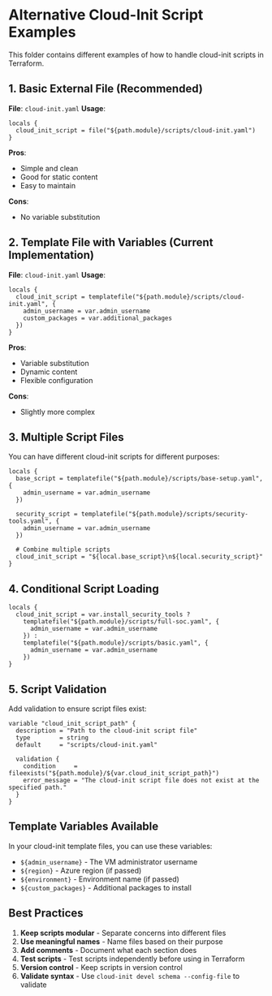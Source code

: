 # Alternative Cloud-Init Script Examples

This folder contains different examples of how to handle cloud-init scripts in Terraform.

## 1. Basic External File (Recommended)

**File**: `cloud-init.yaml`
**Usage**: 
```hcl
locals {
  cloud_init_script = file("${path.module}/scripts/cloud-init.yaml")
}
```

**Pros**:
- Simple and clean
- Good for static content
- Easy to maintain

**Cons**:
- No variable substitution

## 2. Template File with Variables (Current Implementation)

**File**: `cloud-init.yaml`
**Usage**:
```hcl
locals {
  cloud_init_script = templatefile("${path.module}/scripts/cloud-init.yaml", {
    admin_username = var.admin_username
    custom_packages = var.additional_packages
  })
}
```

**Pros**:
- Variable substitution
- Dynamic content
- Flexible configuration

**Cons**:
- Slightly more complex

## 3. Multiple Script Files

You can have different cloud-init scripts for different purposes:

```hcl
locals {
  base_script = templatefile("${path.module}/scripts/base-setup.yaml", {
    admin_username = var.admin_username
  })
  
  security_script = templatefile("${path.module}/scripts/security-tools.yaml", {
    admin_username = var.admin_username
  })
  
  # Combine multiple scripts
  cloud_init_script = "${local.base_script}\n${local.security_script}"
}
```

## 4. Conditional Script Loading

```hcl
locals {
  cloud_init_script = var.install_security_tools ? 
    templatefile("${path.module}/scripts/full-soc.yaml", {
      admin_username = var.admin_username
    }) : 
    templatefile("${path.module}/scripts/basic.yaml", {
      admin_username = var.admin_username
    })
}
```

## 5. Script Validation

Add validation to ensure script files exist:

```hcl
variable "cloud_init_script_path" {
  description = "Path to the cloud-init script file"
  type        = string
  default     = "scripts/cloud-init.yaml"
  
  validation {
    condition     = fileexists("${path.module}/${var.cloud_init_script_path}")
    error_message = "The cloud-init script file does not exist at the specified path."
  }
}
```

## Template Variables Available

In your cloud-init template files, you can use these variables:
- `${admin_username}` - The VM administrator username
- `${region}` - Azure region (if passed)
- `${environment}` - Environment name (if passed)
- `${custom_packages}` - Additional packages to install

## Best Practices

1. **Keep scripts modular** - Separate concerns into different files
2. **Use meaningful names** - Name files based on their purpose
3. **Add comments** - Document what each section does
4. **Test scripts** - Test scripts independently before using in Terraform
5. **Version control** - Keep scripts in version control
6. **Validate syntax** - Use `cloud-init devel schema --config-file` to validate

